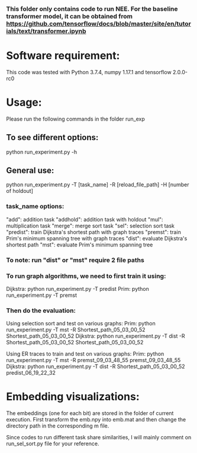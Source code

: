 ### This folder only contains code to run NEE. For the baseline transformer model, it can be obtained from https://github.com/tensorflow/docs/blob/master/site/en/tutorials/text/transformer.ipynb

# Software requirement:
This code was tested with Python 3.7.4, numpy 1.17.1 and tensorflow 2.0.0-rc0

# Usage:
Please run the following commands in the folder run_exp

## To see different options:
python run_experiment.py -h

## General use:
python run_experiment.py -T [task_name] -R [reload_file_path] -H [number of holdout]

### task_name options:

"add": addition task
"addhold": addition task with holdout
"mul": multiplication task
"merge": merge sort task
"sel": selection sort task
"predist": train Dijkstra's shortest path with graph traces
"premst": train Prim's minimum spanning tree with graph traces
"dist": evaluate Dijkstra's shortest path
"mst": evaluate Prim's minimum spanning tree

### To note: run "dist" or "mst" require 2 file paths


### To run graph algorithms, we need to first train it using:

Dijkstra: python run_experiment.py -T predist
Prim: python run_experiment.py -T premst 

### Then do the evaluation:

Using selection sort and test on various graphs:
Prim: python run_experiment.py -T mst -R Shortest_path_05_03_00_52 Shortest_path_05_03_00_52
Dijkstra: python run_experiment.py -T dist -R Shortest_path_05_03_00_52 Shortest_path_05_03_00_52

Using ER traces to train and test on various graphs:
Prim: python run_experiment.py -T mst -R premst_09_03_48_55 premst_09_03_48_55
Dijkstra: python run_experiment.py -T dist -R Shortest_path_05_03_00_52 predist_06_19_22_32



# Embedding visualizations:

The embeddings (one for each bit) are stored in the folder of current execution. First transform the emb.npy into emb.mat and then change the directory path in the corresponding m file.


Since codes to run different task share similarities, I will mainly comment on run_sel_sort.py file for your reference.






